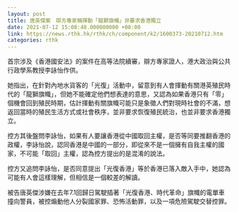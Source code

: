 ```yaml
---
layout: post
title: 唐英傑案　辯方專家稱揮動「龍獅旗幟」非要求香港獨立
date: 2021-07-12 15:08:48.000000000 +08:00
link: https://news.rthk.hk/rthk/ch/component/k2/1600373-20210712.htm
categories: rthk
---
```


首宗涉及《香港國安法》的案件在高等法院續審，辯方專家證人，港大政治與公共行政學系教授李詠怡作供。

她指出，在針對內地水貨客的「光復」活動中，留意到有人會揮動有關港英殖民時代的「龍獅旗幟」，但她不能確定他們想表達的意思，又認為如果香港只有「零」個機會回到殖民時期，估計揮動有關旗幟可能只是象徵人們對現時社會的不滿，想返回當時的殖民生活方式或社會秩序，並非要求恢復殖民統治，也並非要求香港獨立。

控方其後盤問李詠怡，如果有人要讓香港從中國取回主權，是否等同要推翻香港的政權，李詠怡說，認同香港是中國的一部分，即從來不是一個擁有自我主權的國家，不可能「取回」主權，認為控方提出的是混淆的說法。

控方又追問李詠怡，是否同意提出「光復香港」等於香港已落入敵入手中，她認為可能有人會這樣理解，但相信是一個較差的解讀。

被告唐英傑涉嫌在去年7.1回歸日駕駛插著「光復香港、時代革命」旗幟的電單車撞向警員，被控煽動他人分裂國家罪、恐怖活動罪，以及一項危險駕駛交替控罪。
